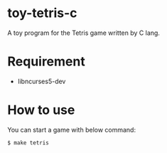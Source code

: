 # toy-tetris-c
A toy program for the Tetris game written by C lang.

# Requirement

- libncurses5-dev

# How to use

You can start a game with below command:  

```
$ make tetris
```
